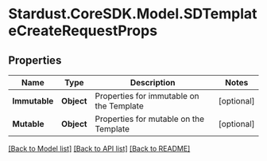 # Stardust.CoreSDK.Model.SDTemplateCreateRequestProps
## Properties

Name | Type | Description | Notes
------------ | ------------- | ------------- | -------------
**Immutable** | **Object** | Properties for immutable on the Template | [optional] 
**Mutable** | **Object** | Properties for mutable on the Template | [optional] 

[[Back to Model list]](../README.md#documentation-for-models) [[Back to API list]](../README.md#documentation-for-api-endpoints) [[Back to README]](../README.md)


